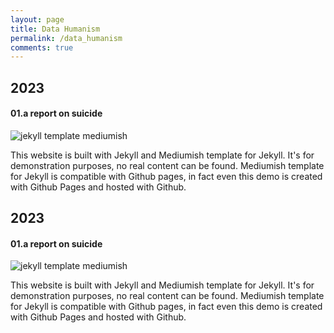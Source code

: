 ```yaml
---
layout: page
title: Data Humanism
permalink: /data_humanism
comments: true
---
```

<div class="databox data_01">
<h2>2023</h2>
<h4>01.a report on suicide</h4>
<img class="shadow-lg" src="{{site.baseurl}}/assets/images/mediumish-jekyll-template.png" alt="jekyll template mediumish" />
<p>This website is built with Jekyll and Mediumish template for Jekyll. It's for demonstration purposes, no real content can be found. Mediumish template for Jekyll is compatible with Github pages, in fact even this demo is created with Github Pages and hosted with Github.</p>
</div>

<div class="databox data_02">
<h2>2023</h2>
<h4>01.a report on suicide</h4>
<img class="shadow-lg" src="{{site.baseurl}}/assets/images/mediumish-jekyll-template.png" alt="jekyll template mediumish" />
<p>This website is built with Jekyll and Mediumish template for Jekyll. It's for demonstration purposes, no real content can be found. Mediumish template for Jekyll is compatible with Github pages, in fact even this demo is created with Github Pages and hosted with Github.</p>
</div>
